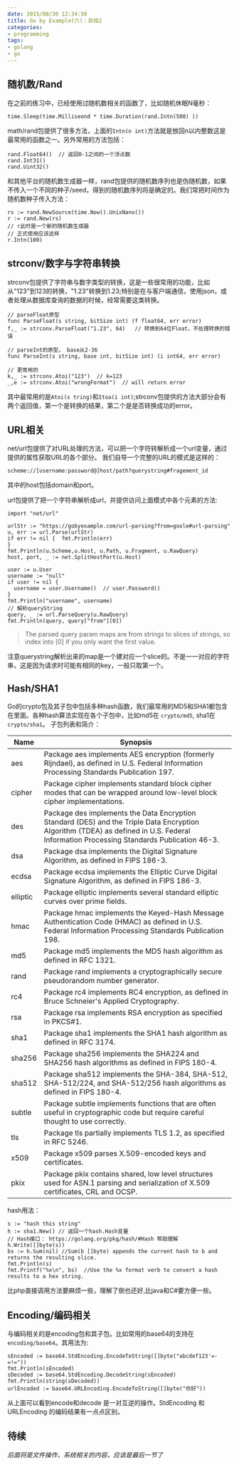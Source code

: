 ```yaml
---
date: 2015/08/30 12:34:50
title: Go by Example(六)：杂烩2
categories:
- programming
tags:
- golang
- go
---
```



## 随机数/Rand ##
在之前的练习中，已经使用过随机数相关的函数了，比如随机休眠N毫秒：

```
time.Sleep(time.Milliseond * time.Duration(rand.Intn(500) ))
```
math/rand包提供了很多方法，上面的`Intn(n int)`方法就是放回n以内整数这是最常用的函数之一。另外常用的方法包括：

```
rand.Float64()  // 返回0-1之间的一个浮点数
rand.Int31()
rand.Uint32()
```
和其他平台的随机数生成器一样，rand包提供的随机数序列也是伪随机数，如果不传入一个不同的种子/seed，得到的随机数序列将是确定的。我们常把时间作为随机数种子传入方法：

```
rs := rand.NewSource(time.Now().UnixNano())
r := rand.New(rs)
// r此时是一个新的随机数生成器
// 正式使用应该这样
r.Intn(100)
```

## strconv/数字与字符串转换 ##
strconv包提供了字符串与数字类型的转换，这是一些很常用的功能，比如从"123"到123的转换，"1.23"转换到1.23;特别是在与客户端通信，使用json，或者处理从数据库查询的数据的时候，经常需要这类转换。

```golang
// parseFloat原型
func ParseFloat(s string, bitSize int) (f float64, err error)
f,_ := strconv.ParseFloat("1.23", 64)   // 转换到64位Float，不处理转换的错误

// parseInt的原型， base从2-36
func ParseInt(s string, base int, bitSize int) (i int64, err error)

// 更常用的
k,_ := strconv.Atoi("123")  // k=123
_,e := strconv.Atoi("wrongFormat")  // will return error
```
其中最常用的是`Atoi(s tring)`和`Itoa(i int)`;strconv包提供的方法大部分会有两个返回值，第一个是转换的结果，第二个是是否转换成功的error。

## URL相关 ##
net/url包提供了对URL处理的方法，可以把一个字符转解析成一个url变量，通过提供的属性获取URL的各个部分。
我们自导一个完整的URL的模式是这样的： 

```
scheme://[username:password@]host/path?querystring#fragement_id
```
其中的host包括domain和port。

url包提供了把一个字符串解析成url，并提供访问上面模式中各个元素的方法:

```
import "net/url"

urlStr := "https://gobyexample.com/url-parsing?from=goole#url-parsing"
u, err := url.Parse(urlStr)
if err != nil {  fmt.Println(err)
}
fmt.Println(u.Scheme,u.Host, u.Path, u.Fragment, u.RawQuery)
host, port, _ := net.SplitHostPort(u.Host)

user := u.User
username := "null"
if user != nil {
  username = user.Username()  // user.Password()
}
fmt.Println("username", username)
// 解析queryString
query, _ := url.ParseQuery(u.RawQuery)
fmt.Println(query, query["from"][0])
```
> The parsed query param maps are from strings to slices of strings, so index into [0] if you only want the first value.

注意querystring解析出来的map是一个建对应一个slice的。不是一一对应的字符串，这是因为请求时可能有相同的key，一般只取第一个。

## Hash/SHA1 ##
Go的crypto包及其子包中包括多种hash函数，我们最常用的MD5和SHA1都包含在里面。各种hash算法实现在各个子包中，比如md5在 `crypto/md5`, sha1在 `crypto/sha1`。
子包列表和简介：


|Name |	Synopsis |
|-----|----------|
|aes |	Package aes implements AES encryption (formerly Rijndael), as defined in U.S. Federal Information Processing Standards Publication 197. |
|cipher |	Package cipher implements standard block cipher modes that can be wrapped around low-level block cipher implementations. |
|des |	Package des implements the Data Encryption Standard (DES) and the Triple Data Encryption Algorithm (TDEA) as defined in U.S. Federal Information Processing Standards Publication 46-3. |
|dsa |	Package dsa implements the Digital Signature Algorithm, as defined in FIPS 186-3. |
|ecdsa |	Package ecdsa implements the Elliptic Curve Digital Signature Algorithm, as defined in FIPS 186-3. |
|elliptic |	Package elliptic implements several standard elliptic curves over prime fields. |
|hmac |	Package hmac implements the Keyed-Hash Message Authentication Code (HMAC) as defined in U.S. Federal Information Processing Standards Publication 198. |
|md5 |	Package md5 implements the MD5 hash algorithm as defined in RFC 1321. |
|rand |	Package rand implements a cryptographically secure pseudorandom number generator. |
|rc4 |	Package rc4 implements RC4 encryption, as defined in Bruce Schneier's Applied Cryptography. |
|rsa |	Package rsa implements RSA encryption as specified in PKCS#1. |
|sha1 |	Package sha1 implements the SHA1 hash algorithm as defined in RFC 3174. |
|sha256 |	Package sha256 implements the SHA224 and SHA256 hash algorithms as defined in FIPS 180-4. |
|sha512 |	Package sha512 implements the SHA-384, SHA-512, SHA-512/224, and SHA-512/256 hash algorithms as defined in FIPS 180-4. |
|subtle |	Package subtle implements functions that are often useful in cryptographic code but require careful thought to use correctly. |
|tls |	Package tls partially implements TLS 1.2, as specified in RFC 5246. |
|x509 |	Package x509 parses X.509-encoded keys and certificates. |
|pkix |	Package pkix contains shared, low level structures used for ASN.1 parsing and serialization of X.509 certificates, CRL and OCSP. |


hash用法：

```
s := "hash this string"
h := sha1.New() // 返回一个hash.Hash变量
// Hash接口： https://golang.org/pkg/hash/#Hash 帮助理解
h.Write([]byte(s))
bs := h.Sum(nil) //Sum(b []byte) appends the current hash to b and returns the resulting slice.
fmt.Println(s)
fmt.Printf("%x\n", bs)  //Use the %x format verb to convert a hash results to a hex string.
```
比php直接调用方法要麻烦一些，理解了倒也还好,比java和C#要方便一些。

## Encoding/编码相关 ##
与编码相关的是encoding包和其子包。比如常用的base64的支持在`encoding/base64`。其用法为:

```
sEncoded := base64.StdEncoding.EncodeToString([]byte("abcdef123'=-=!="))
fmt.Println(sEncoded)
sDecoded := base64.StdEncoding.DecodeString(sEncoded)
fmt.Println(string(sDecoded))
urlEncoded := base64.URLEncoding.EncodeToString([]byte("你好"))
```
从上面可以看到encode和decode 是一对互逆的操作。StdEncoding 和 URLEncoding 的编码结果有一点点区别。

## 待续 ##
*后面将是文件操作，系统相关的内容，应该是最后一节了*

